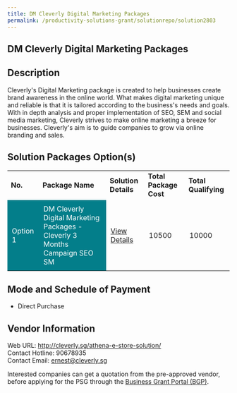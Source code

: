 ```yaml
---
title: DM Cleverly Digital Marketing Packages
permalink: /productivity-solutions-grant/solutionrepo/solution2803
---
```


## DM Cleverly Digital Marketing Packages

## Description

Cleverly's Digital Marketing package is created to help businesses create brand awareness in the online world. What makes digital marketing unique and reliable is that it is tailored according to the business's needs and goals. With in depth analysis and proper implementation of SEO, SEM and social media marketing, Cleverly strives to make online marketing a breeze for businesses. Cleverly's aim is to guide companies to grow via online branding and sales.

## Solution Packages Option(s)

<table>
<tr>
<td><b>No.</b></td>
<td><b>Package Name</b></td>
<td><b>Solution Details</b></td>
<td><b>Total Package Cost</b></td>
<td><b>Total Qualifying</b></td>
</tr>
<tr>
<td style='padding: 10px; background-color: #037E8A; color: #FFFFFF;'>Option 1</td>
<td style='padding: 10px; background-color: #037E8A; color: #FFFFFF;'>DM Cleverly Digital Marketing Packages - Cleverly 3 Months Campaign SEO SM</td>
<td style='padding: 10px;'><a href='https://www.gobusiness.gov.sg/images/psg/DM_Cleverly_20210380_Desensitised_Annex_3_Part_34.pdf' target='_blank'>View Details</a></td>
<td style='padding: 10px;'>10500</td>
<td style='padding: 10px;'>10000</td>
</tr>
</table>

## Mode and Schedule of Payment

 - Direct Purchase

## Vendor Information

 Web URL: http://cleverly.sg/athena-e-store-solution/ <br>Contact Hotline: 90678935 <br>Contact Email: ernest@cleverly.sg <br>

Interested companies can get a quotation from the pre-approved vendor, before applying for the PSG through the <a href='https://www.businessgrants.gov.sg/' target='_blank' rel='noopener'>Business Grant Portal (BGP)</a>.

<script src="/jquery/resize-tables.js"></script>
